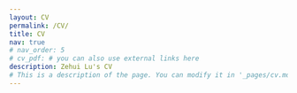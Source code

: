 ```yaml
---
layout: CV
permalink: /CV/
title: CV
nav: true
# nav_order: 5
# cv_pdf: # you can also use external links here
description: Zehui Lu's CV
# This is a description of the page. You can modify it in '_pages/cv.md'. You can also change or remove the top pdf download button.
---
```


<html lang="en">
<head>
    <meta charset="UTF-8">
    <title>Redirecting...</title>
    <script>
        // Redirects immediately to the specified URL
        window.onload = function() {
            window.open("https://drive.google.com/file/d/10IdqrBp7kxTYtsXFyl7CbGVanUkw98kd/view?usp=drive_link", "_blank", "noopener,noreferrer");
        };
</head>
</html>
